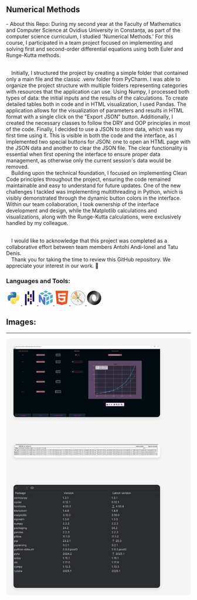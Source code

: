 <h2>Numerical Methods</h2>
- About this Repo: During my second year at the Faculty of Mathematics and Computer Science at Ovidius University in Constanța, as part of the computer science curriculum, I studied 'Numerical Methods.' For this course, I participated in a team project focused on implementing and solving first and second-order differential equations using both Euler and Runge-Kutta methods.

<br>&emsp;Initially, I structured the project by creating a simple folder that contained only a main file and the classic .venv folder from PyCharm. I was able to organize the project structure with multiple folders representing categories with resources that the application can use. Using Numpy, I processed both types of data: the initial inputs and the results of the calculations. To create detailed tables both in code and in HTML visualization, I used Pandas. The application allows for the visualization of parameters and results in HTML format with a single click on the "Export JSON" button. Additionally, I created the necessary classes to follow the DRY and OOP principles in most of the code. Finally, I decided to use a JSON to store data, which was my first time using it. This is visible in both the code and the interface, as I implemented two special buttons for JSON: one to open an HTML page with the JSON data and another to clear the JSON file. The clear functionality is essential when first opening the interface to ensure proper data management, as otherwise only the current session's data would be removed.
<br>&emsp;Building upon the technical foundation, I focused on implementing Clean Code principles throughout the project, ensuring the code remained maintainable and easy to understand for future updates. One of the new challenges I tackled was implementing multithreading in Python, which is visibly demonstrated through the dynamic button colors in the interface. Within our team collaboration, I took ownership of the interface development and design, while the Matplotlib calculations and visualizations, along with the Runge-Kutta calculations, were exclusively handled by my colleague.

<br>&emsp;I would like to acknowledge that this project was completed as a collaborative effort between team members Antohi Andi-Ionel and Tatu Denis.
<br>&emsp;Thank you for taking the time to review this GitHub repository. We appreciate your interest in our work. 🙂

<h3 align="left">Languages and Tools:</h3>
<div align="left">
  <a href="https://www.java.com" target="_blank" rel="noreferrer"> <img src="https://raw.githubusercontent.com/devicons/devicon/master/icons/python/python-original.svg" alt="python" width="40" height="40"/> </a> 
  <a href="https://www.java.com" target="_blank" rel="noreferrer"> <img src="https://raw.githubusercontent.com/devicons/devicon/master/icons/pandas/pandas-original.svg" alt="pandas" width="40" height="40"/> </a> 
  <a href="https://www.java.com" target="_blank" rel="noreferrer"> <img src="https://raw.githubusercontent.com/devicons/devicon/master/icons/numpy/numpy-original.svg" alt="numpy" width="40" height="40"/> </a>
  <a href="https://www.java.com" target="_blank" rel="noreferrer"> <img src="https://raw.githubusercontent.com/devicons/devicon/master/icons/html5/html5-original.svg" alt="html" width="40" height="40"/> </a> 
  <a href="https://www.java.com" target="_blank" rel="noreferrer"> <img src="https://raw.githubusercontent.com/devicons/devicon/master/icons/matplotlib/matplotlib-original.svg" alt="matplotlib" width="40" height="40"/> </a> 
  <a href="https://www.java.com" target="_blank" rel="noreferrer"> <img src="https://raw.githubusercontent.com/devicons/devicon/master/icons/json/json-original.svg" alt="json" width="40" height="40"/> </a> 
</div>

<h2>Images:</h2>
<hr>

<div align="center" style="display: grid; 
                          grid-template-columns: repeat(auto-fit, minmax(400px, 1fr));
                          gap: 20px;
                          padding: 20px;
                          background-color: #f5f5f5;
                          border-radius: 10px;
                          max-width: 1200px;
                          margin: 0 auto;">
    <img alt="electricity" width="400" style="width: 100%; 
                                            max-width: 400px;
                                            border-radius: 8px;
                                            box-shadow: 0 4px 8px rgba(0,0,0,0.1);
                                            transition: transform 0.3s ease;
                                            &:hover {
                                                transform: scale(1.02);
                                            }" 
        src="https://github.com/aaiant/Numerical-Methods/blob/main/Image1.png">
  <br><br>
    <img alt="electricity" width="400" style="width: 100%; 
                                            max-width: 400px;
                                            border-radius: 8px;
                                            box-shadow: 0 4px 8px rgba(0,0,0,0.1);
                                            transition: transform 0.3s ease;
                                            &:hover {
                                                transform: scale(1.02);
                                            }" 
        src="https://github.com/aaiant/Numerical-Methods/blob/main/Results.png">
  <br><br>
    <img alt="electricity" width="400" style="width: 100%; 
                                            max-width: 400px;
                                            border-radius: 8px;
                                            box-shadow: 0 4px 8px rgba(0,0,0,0.1);
                                            transition: transform 0.3s ease;
                                            &:hover {
                                                transform: scale(1.02);
                                            }" 
        src="https://github.com/aaiant/Numerical-Methods/blob/main/Requirements.png">
</div>
